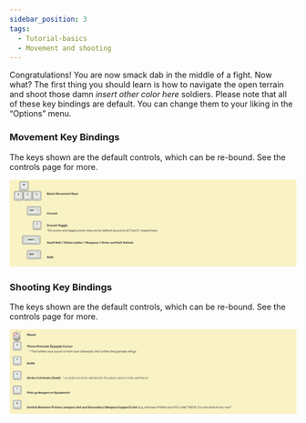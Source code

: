 ```yaml
---
sidebar_position: 3
tags:
  - Tutorial-basics
  - Movement and shooting
---
```


Congratulations! You are now smack dab in the middle of a fight. Now what? The first thing you should learn is how to navigate the open terrain and shoot those damn *insert other color here* soldiers. Please note that all of these key bindings are default. You can change them to your liking in the “Options” menu.


### Movement Key Bindings

The keys shown are the default controls, which can be re-bound. See the controls page for more.

![move](./img/Move.png)

### Shooting Key Bindings

The keys shown are the default controls, which can be re-bound. See the controls page for more.

![shoot](./img/shoot.png)